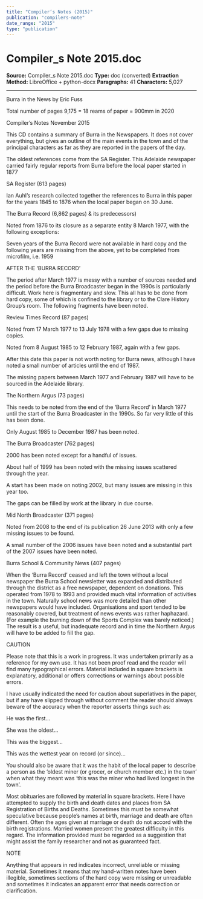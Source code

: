 ```yaml
---
title: "Compiler’s Notes (2015)"
publication: "compilers-note"
date_range: "2015"
type: "publication"
---
```


# Compiler_s Note 2015.doc

**Source:** Compiler_s Note 2015.doc
**Type:** doc (converted)
**Extraction Method:** LibreOffice + python-docx
**Paragraphs:** 41
**Characters:** 5,027

---

Burra in the News by Eric Fuss

Total number of pages 9,175 = 18 reams of paper = 900mm in 2020

Compiler’s Notes November 2015

This CD contains a summary of Burra in the Newspapers.  It does not cover everything, but gives an outline of the main events in the town and of the principal characters as far as they are reported in the papers of the day.

The oldest references come from the SA Register.  This Adelaide newspaper carried fairly regular reports from Burra before the local paper started in 1877

SA Register (613 pages)

Ian Auhl’s research collected together the references to Burra in this paper for the years 1845 to 1876 when the local paper began on 30 June.

The Burra Record  (6,862 pages) & its predecessors)

Noted from 1876 to its closure as a separate entity 8 March 1977, with the following exceptions:

Seven years of the Burra Record were not available in hard copy and the following years are missing from the above, yet to be completed from microfilm, i.e. 1959

AFTER THE ‘BURRA RECORD’

The period after March 1977 is messy with a number of sources needed and the period before the Burra Broadcaster began in the 1990s is particularly difficult.  Work here is fragmentary and slow.  This all has to be done from hard copy, some of which is confined to the library or to the Clare History Group’s room.  The following fragments have been noted.

Review Times Record (87 pages)

Noted from 17 March 1977 to 13 July 1978 with a few gaps due to missing copies.

Noted from 8 August 1985 to 12 February 1987, again with a few gaps.

After this date this paper is not worth noting for Burra news, although I have noted a small number of articles until the end of 1987.

The missing papers between March 1977 and February 1987 will have to be sourced in the Adelaide library.

The Northern Argus  (73 pages)

This needs to be noted from the end of the ‘Burra Record’ in March 1977 until the start of the Burra Broadcaster in the 1990s.  So far very little of this has been done.

Only August 1985 to December 1987 has been noted.

The Burra Broadcaster (762 pages)

2000 has been noted except for a handful of issues.

About half of 1999 has been noted with the missing issues scattered through the year.

A start has been made on noting 2002, but many issues are missing in this year too.

The gaps can be filled by work at the library in due course.

Mid North Broadcaster (371 pages)

Noted from 2008 to the end of its publication 26 June 2013 with only a few missing issues to be found.

A small number of the 2006 issues have been noted and a substantial part of the 2007 issues have been noted.

Burra School & Community News (407 pages)

When the ‘Burra Record’ ceased and left the town without a local newspaper the Burra School newsletter was expanded and distributed through the district as a free newspaper, dependent on donations.  This operated from 1978 to 1993 and provided much vital information of activities in the town.  Naturally school news was more detailed than other newspapers would have included.  Organisations and sport tended to be reasonably covered, but treatment of news events was rather haphazard.  (For example the burning down of the Sports Complex was barely noticed.)  The result is a useful, but inadequate record and in time the Northern Argus will have to be added to fill the gap.

CAUTION

Please note that this is a work in progress.  It was undertaken primarily as a reference for my own use.  It has not been proof read and the reader will find many typographical errors.  Material included in square brackets is explanatory, additional or offers corrections or warnings about possible errors.

I have usually indicated the need for caution about superlatives in the paper, but if any have slipped through without comment the reader should always beware of the accuracy when the reporter asserts things such as:

He was the first…

She was the oldest…

This was the biggest…

This was the wettest year on record (or since)…

You should also be aware that it was the habit of the local paper to describe a person as the ‘oldest miner (or grocer, or church member etc.) in the town’ when what they meant was ‘this was the miner who had lived longest in the town’.

Most obituaries are followed by material in square brackets.  Here I have attempted to supply the birth and death dates and places from SA Registration of Births and Deaths.  Sometimes this must be somewhat speculative because people’s names at birth, marriage and death are often different.  Often the ages given at marriage or death do not accord with the birth registrations.  Married women present the greatest difficulty in this regard.  The information provided must be regarded as a suggestion that might assist the family researcher and not as guaranteed fact.

NOTE

Anything that appears in red indicates incorrect, unreliable or missing material.  Sometimes it means that my hand-written notes have been illegible, sometimes sections of the hard copy were missing or unreadable and sometimes it indicates an apparent error that needs correction or clarification.


